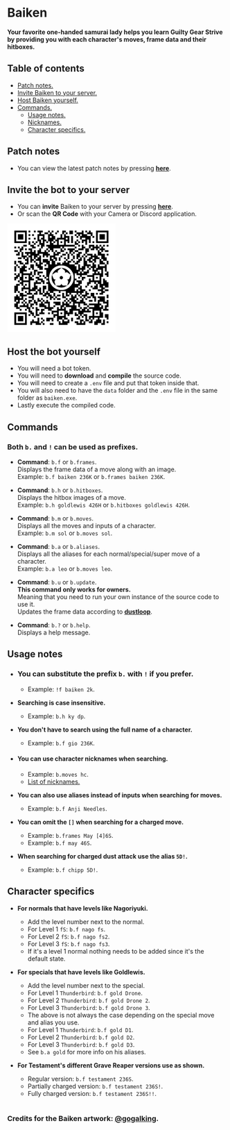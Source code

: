 # Baiken
**Your favorite one-handed samurai lady helps you learn Guilty Gear Strive \
by providing you with each character's moves, frame data and their hitboxes.**


## Table of contents
  - [Patch notes.](patch-notes/)
  - [Invite Baiken to your server.](#invite-the-bot-to-your-server)
  - [Host Baiken yourself.](#host-the-bot-yourself)
  - [Commands.](#commands)
    - [Usage notes.](#usage-notes)
    - [Nicknames.](#you-can-use-character-nicknames-when-searching)
    - [Character specifics.](#character-specifics)

## Patch notes
- You can view the latest patch notes by pressing [**here**](patch-notes/).


## Invite the bot to your server
- You can **invite** Baiken to your server by pressing [**here**](https://discord.com/api/oauth2/authorize?client_id=919027797429727272&permissions=52224&scope=bot).
- Or scan the **QR Code** with your Camera or Discord application.

<img src="data/images/baiken_qr.png" width="250" height="250" />


## Host the bot yourself
- You will need a bot token.
- You will need to **download** and **compile** the source code.
- You will need to create a `.env` file and put that token inside that.
- You will also need to have the `data` folder and the `.env` file in the same folder as `baiken.exe`.
- Lastly execute the compiled code.


## Commands
### Both **`b.`** and **`!`** can be used as prefixes.
- **Command**: `b.f` or `b.frames`. \
Displays the frame data of a move along with an image.\
Example: `b.f baiken 236K` or `b.frames baiken 236K`.
  
- **Command**: `b.h` or `b.hitboxes`. \
Displays the hitbox images of a move. \
Example: `b.h goldlewis 426H` or `b.hitboxes goldlewis 426H`.
  
- **Command**: `b.m` or `b.moves`.\
Displays all the moves and inputs of a character.\
Example: `b.m sol` or `b.moves sol`.

- **Command**: `b.a` or `b.aliases`.\
Displays all the aliases for each normal/special/super move of a character.\
Example: `b.a leo` or `b.moves leo`.

- **Command**: `b.u` or `b.update`.\
**This command only works for owners.** \
Meaning that you need to run your own instance of the source code to use it. \
Updates the frame data according to [**dustloop**](https://dustloop.com).

- **Command**: `b.?` or `b.help`.\
Displays a help message.  

## Usage notes

 - ### You can substitute the prefix **`b.`** with **`!`** if you prefer.
   - Example: `!f baiken 2k`.

- **Searching is case insensitive.**
  - Example: `b.h ky dp`.

- **You don't have to search using the full name of a character.**
  - Example: `b.f gio 236K`.

- #### **You can use character nicknames when searching.**
  - Example: `b.moves hc`.
  - [List of nicknames.](data/nicknames.json)

- **You can also use aliases instead of inputs when searching for moves.**
  - Example: `b.f Anji Needles`.

- **You can omit the `[]` when searching for a charged move.**
  - Example: `b.frames May [4]6S`.
  - Example: `b.f may 46S`.

- **When searching for charged dust attack use the alias `5D!`.**
  - Example: `b.f chipp 5D!`.

## Character specifics
- **For normals that have levels like Nagoriyuki.**
  - Add the level number next to the normal.
  - For Level 1 `fS`: `b.f nago fs`. 
  - For Level 2 `fS`: `b.f nago fs2`.
  - For Level 3 `fS`: `b.f nago fs3`.
  - If it's a level 1 normal nothing needs to be added since it's the default state.

- **For specials that have levels like Goldlewis.**
  - Add the level number next to the special.
  - For Level 1 `Thunderbird`: `b.f gold Drone`.
  - For Level 2 `Thunderbird`: `b.f gold Drone 2`.
  - For Level 3 `Thunderbird`: `b.f gold Drone 3`.
  - The above is not always the case depending on the special move and alias you use.
  - For Level 1 `Thunderbird`: `b.f gold D1`.
  - For Level 2 `Thunderbird`: `b.f gold D2`.
  - For Level 3 `Thunderbird`: `b.f gold D3`.
  - See `b.a gold` for more info on his aliases.

- **For Testament's different Grave Reaper versions use as shown.**
  - Regular version: `b.f testament 236S`.
  - Partially charged version: `b.f testament 236S!`.
  - Fully charged version: `b.f testament 236S!!`.

#

### Credits for the Baiken artwork: [@gogalking](https://twitter.com/gogalking/status/1307199393607553024).


